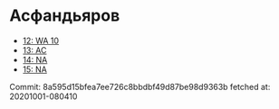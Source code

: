 # Асфандьяров
- [12: WA 10](12.md)
- [13: AC](13.md)
- [14: NA](14.md)
- [15: NA](15.md)

Commit: 8a595d15bfea7ee726c8bbdbf49d87be98d9363b
 fetched at: 20201001-080410
